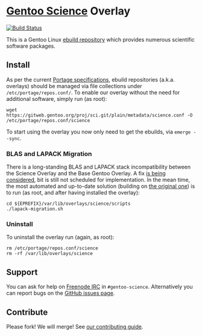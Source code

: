 # [Gentoo Science](https://wiki.gentoo.org/wiki/Project:Science/Overlay) Overlay
[![Build Status](https://travis-ci.org/gentoo/sci.svg?branch=master)](https://travis-ci.org/gentoo/sci)

This is a Gentoo Linux [ebuild repository](https://wiki.gentoo.org/wiki/Ebuild_repository) which provides numerous scientific software packages.

## Install

As per the current [Portage specifications](https://dev.gentoo.org/~zmedico/portage/doc/man/portage.5.html), ebuild repositories (a.k.a. overlays) should be managed via file collections under `/etc/portage/repos.conf/`.
To enable our overlay without the need for additional software, simply run (as root):

```
wget https://gitweb.gentoo.org/proj/sci.git/plain/metadata/science.conf -O /etc/portage/repos.conf/science
```

To start using the overlay you now only need to get the ebuilds, via `emerge --sync`.

### BLAS and LAPACK Migration

There is a long-standing BLAS and LAPACK stack incompatibility between the Science Overlay and the Base Gentoo Overlay.
A fix [is being considered](https://github.com/gentoo/sci/issues/805), bit is still not scheduled for implementation.
In the mean time, the most automated and up-to-date solution (building on [the original one](https://wiki.gentoo.org/wiki/User_talk:Houseofsuns)) is to run (as root, and after having installed the overlay):

```
cd ${EPREFIX}/var/lib/overlays/science/scripts
./lapack-migration.sh
```

### Uninstall

To uninstall the overlay run (again, as root):

```
rm /etc/portage/repos.conf/science
rm -rf /var/lib/overlays/science
```

## Support

You can ask for help on [Freenode IRC](https://www.gentoo.org/get-involved/irc-channels/) in `#gentoo-science`.
Alternatively you can report bugs on the [GitHub issues page](https://github.com/gentoo/sci/issues).

## Contribute

Please fork! We will merge! See [our contributing guide](https://github.com/gentoo/sci/blob/master/CONTRIBUTING.md).
